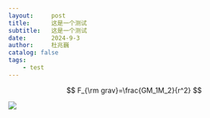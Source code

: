 ```yaml
---
layout:     post
title:      这是一个测试
subtitle:   这是一个测试
date:       2024-9-3
author:     杜兆巍
catalog: false
tags:
    - test
---
```



$$
F_{\rm grav}=\frac{GM_1M_2}{r^2}
$$

<img src="\img\post-bh-about.jpg">
